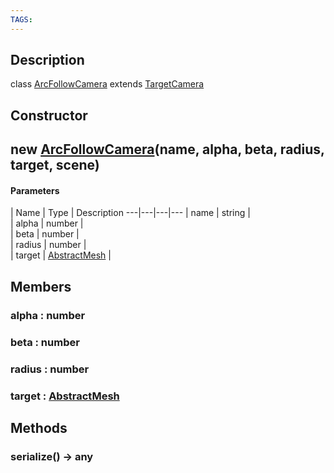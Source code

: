 ```yaml
---
TAGS:
---
```

## Description

class [ArcFollowCamera](/classes/2.3/ArcFollowCamera) extends [TargetCamera](/classes/2.3/TargetCamera)



## Constructor

## new [ArcFollowCamera](/classes/2.3/ArcFollowCamera)(name, alpha, beta, radius, target, scene)



#### Parameters
 | Name | Type | Description
---|---|---|---
 | name | string |  
 | alpha | number |  
 | beta | number |  
 | radius | number |  
 | target | [AbstractMesh](/classes/2.3/AbstractMesh) |  
## Members

### alpha : number



### beta : number



### radius : number



### target : [AbstractMesh](/classes/2.3/AbstractMesh)



## Methods

### serialize() &rarr; any


